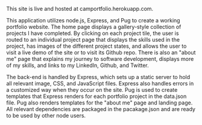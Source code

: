 This site is live and hosted at camportfolio.herokuapp.com. 

This application utilizes node.js, Express, and Pug to create a working portfolio website. The home page displays a gallery-style collection of projects I have completed. By clicking on each project tile, the user is routed to an individual project page that displays the skills used in the project, has images of the different project states, and allows the user to visit a live demo of the site or to visit its Github repo. There is also an "about me" page that explains my journey to software development, displays more of my skills, and links to my LinkedIn, Github, and Twitter. 

The back-end is handled by Express, which sets up a static server to hold all relevant image, CSS, and JavaScript files. Express also handles errors in a customized way when they occur on the site. Pug is used to create templates that Express renders for each portfolio project in the data.json file. Pug also renders templates for the "about me" page and landing page. All relevant dependencies are packaged in the pacakage.json and are ready to be used by other node users. 

